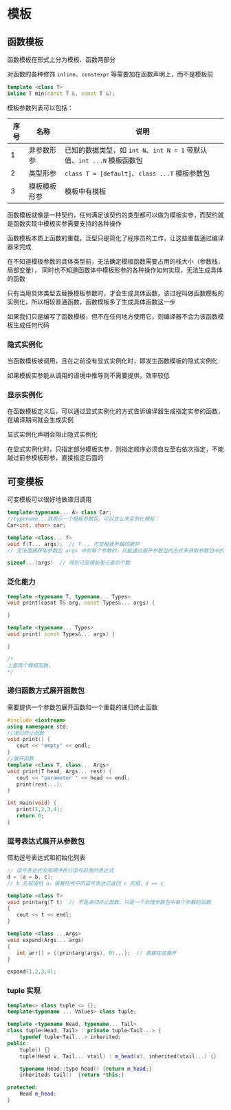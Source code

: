 # 模板

## 函数模板

函数模板在形式上分为模板、函数两部分

对函数的各种修饰 `inline`、`constexpr` 等需要加在函数声明上，而不是模板前

```cpp
template <class T>
inline T min(const T &, const T &);
```

模板参数列表可以包括：

|序号|名称|说明
|-|-|-|
1|非参数形参|已知的数据类型，如 `int N`、`int N = 1` 带默认值、`int ...N` 模板函数包
2|类型形参|`class T = [default]`、`class ...T` 模板参数包
3|模板模板形参|模板中有模板

函数模板就像是一种契约，任何满足该契约的类型都可以做为模板实参，而契约就是函数实现中模板实参需要支持的各种操作

函数模板本质上函数的重载，泛型只是简化了程序员的工作，让这些重载通过编译器来完成

在不知道模板参数的具体类型前，无法确定模板函数需要占用的栈大小（参数栈，局部变量）， 同时也不知道函数体中模板形参的各种操作如何实现，无法生成具体的函数

只有当用具体类型去替换模板参数时，才会生成具体函数，该过程叫做函数模板的实例化，所以相较普通函数，函数模板多了生成具体函数这一步

如果我们只是编写了函数模板，但不在任何地方使用它，则编译器不会为该函数模板生成任何代码

### 隐式实例化

当函数模板被调用，且在之前没有显式实例化时，即发生函数模板的隐式实例化

如果模板实参能从调用的语境中推导则不需要提供，效率较低

### 显示实例化

在函数模板定义后，可以通过显式实例化的方式告诉编译器生成指定实参的函数，在编译期间就会生成实例

显式实例化声明会阻止隐式实例化

在显式实例化时，只指定部分模板实参，则指定顺序必须自左至右依次指定，不能越过前参模板形参，直接指定后面的

## 可变模板

可变模板可以很好地做递归调用

```cpp
template<typename... A> class Car;  
//typename...就表示一个模板参数包。可以这么来实例化模板：
Car<int, char> car; 

template <class... T>
void f(T... args);  // T... 可变模板参数的展开
// 无法直接获取参数包 args 中的每个参数的，只能通过展开参数包的方式来获取参数包中的每个参数

sizeof...(args)  // 得到可变模板里元素的个数
```

### 泛化能力

```cpp
template <typename T, typename... Types> 
void print(cosnt T& arg, const Types&... args) {

}

template <typename... Types> 
void print( const Types&... args) {

}

/*
上面两个模板函数，
*/
```

### 递归函数方式展开函数包

需要提供一个参数包展开函数和一个重载的递归终止函数
```cpp
#include <iostream>
using namespace std;
//递归终止函数
void print() {
   cout << "empty" << endl;
}
//展开函数
template <class T, class... Args>
void print(T head, Args... rest) {
   cout << "parameter " << head << endl;
   print(rest...);
}

int main(void) {
   print(1,2,3,4);
   return 0;
}
```

### 逗号表达式展开从参数包

借助逗号表达式和初始化列表

```cpp
// 逗号表达式会按顺序执行逗号前面的表达式
d = (a = b, c);
// b 先赋值给 a，接着括号中的逗号表达式返回 c 的值，d == c

template <class T>
void printarg(T t)  // 不是递归终止函数，只是一个处理参数包中每个参数的函数
{
   cout << t << endl;
}

template <class ...Args>
void expand(Args... args)
{
   int arr[] = {(printarg(args), 0)...};  // 直接在这展开
}

expand(1,2,3,4);
```

### tuple 实现

```cpp
template<> class tuple <> {};
template<typename ... Values> class tuple;

template <typename Head, typename... Tail> 
class tuple<Head, Tail> : private tuple<Tail...> {
    typedef tuple<Tail...> inherited;
public:
    tuple() {}
    tuple(Head v, Tail... vtail) : m_head(v), inherited(vtail...) {}

    typename Head::type head() {return m_head;}
    inherited& tail()  {return *this;}

protected:
    Head m_head;
}
```